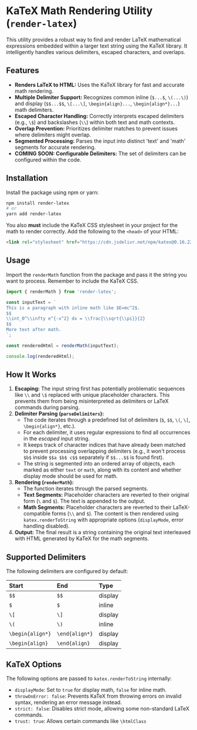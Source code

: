 # KaTeX Math Rendering Utility (`render-latex`)

This utility provides a robust way to find and render LaTeX mathematical expressions embedded within a larger text string using the KaTeX library. It intelligently handles various delimiters, escaped characters, and overlaps.

## Features

*   **Renders LaTeX to HTML:** Uses the KaTeX library for fast and accurate math rendering.
*   **Multiple Delimiter Support:** Recognizes common inline (`$...$`, `\(...\)`) and display (`$$...$$`, `\[...\]`, `\begin{align}...`, `\begin{align*}...`) math delimiters.
*   **Escaped Character Handling:** Correctly interprets escaped delimiters (e.g., `\$`) and backslashes (`\\`) within both text and math contexts.
*   **Overlap Prevention:** Prioritizes delimiter matches to prevent issues where delimiters might overlap.
*   **Segmented Processing:** Parses the input into distinct 'text' and 'math' segments for accurate rendering.
*   **COMING SOON: Configurable Delimiters:** The set of delimiters can be configured within the code.

## Installation

Install the package using npm or yarn:

```bash
npm install render-latex
# or
yarn add render-latex
```

You also **must** include the KaTeX CSS stylesheet in your project for the math to render correctly. Add the following to the `<head>` of your HTML:

```html
<link rel="stylesheet" href="https://cdn.jsdelivr.net/npm/katex@0.16.22/dist/katex.min.css" integrity="sha384-5TcZemv2l/9On385z///+d7MSYlvIEw9FuZTIdZ14vJLqWphw7e7ZPuOiCHJcFCP" crossorigin="anonymous">
```

## Usage

Import the `renderMath` function from the package and pass it the string you want to process. Remember to include the KaTeX CSS.

```typescript
import { renderMath } from 'render-latex';

const inputText = `
This is a paragraph with inline math like $E=mc^2$.
$$
\\int_0^\\infty e^{-x^2} dx = \\frac{\\sqrt{\\pi}}{2}
$$
More text after math.
`;

const renderedHtml = renderMath(inputText);

console.log(renderedHtml);
```

## How It Works

1.  **Escaping:** The input string first has potentially problematic sequences like `\\` and `\$` replaced with unique placeholder characters. This prevents them from being misinterpreted as delimiters or LaTeX commands during parsing.
2.  **Delimiter Parsing (`parseDelimiters`):**
    *   The code iterates through a predefined list of delimiters (`$`, `$$`, `\(`, `\[`, `\begin{align*}`, etc.).
    *   For each delimiter, it uses regular expressions to find all occurrences in the *escaped* input string.
    *   It keeps track of character indices that have already been matched to prevent processing overlapping delimiters (e.g., it won't process `$b$` inside `$$a $b$ c$$` separately if `$$...$$` is found first).
    *   The string is segmented into an ordered array of objects, each marked as either `text` or `math`, along with its content and whether display mode should be used for math.
3.  **Rendering (`renderMath`):**
    *   The function iterates through the parsed segments.
    *   **Text Segments:** Placeholder characters are reverted to their original form (`\` and `$`). The text is appended to the output.
    *   **Math Segments:** Placeholder characters are reverted to their LaTeX-compatible forms (`\\` and `$`). The content is then rendered using `katex.renderToString` with appropriate options (`displayMode`, error handling disabled).
4.  **Output:** The final result is a string containing the original text interleaved with HTML generated by KaTeX for the math segments.

## Supported Delimiters

The following delimiters are configured by default:

| Start              | End                | Type    |
| :----------------- | :----------------- | :------ |
| `$$`               | `$$`               | display |
| `$`                | `$`                | inline  |
| `\[`               | `\]`               | display |
| `\(`               | `\)`               | inline  |
| `\begin{align*}` | `\end{align*}` | display |
| `\begin{align}`  | `\end{align}`  | display |

## KaTeX Options

The following options are passed to `katex.renderToString` internally:

*   `displayMode`: Set to `true` for display math, `false` for inline math.
*   `throwOnError: false`: Prevents KaTeX from throwing errors on invalid syntax, rendering an error message instead.
*   `strict: false`: Disables strict mode, allowing some non-standard LaTeX commands.
*   `trust: true`: Allows certain commands like `\htmlClass`